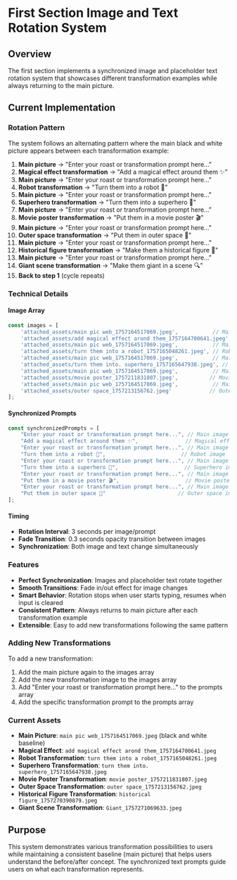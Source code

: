 # First Section Image and Text Rotation System

## Overview
The first section implements a synchronized image and placeholder text rotation system that showcases different transformation examples while always returning to the main picture.

## Current Implementation

### Rotation Pattern
The system follows an alternating pattern where the main black and white picture appears between each transformation example:

1. **Main picture** → "Enter your roast or transformation prompt here..."
2. **Magical effect transformation** → "Add a magical effect around them ✨"
3. **Main picture** → "Enter your roast or transformation prompt here..."
4. **Robot transformation** → "Turn them into a robot 🤖"
5. **Main picture** → "Enter your roast or transformation prompt here..."
6. **Superhero transformation** → "Turn them into a superhero 🦸"
7. **Main picture** → "Enter your roast or transformation prompt here..."
8. **Movie poster transformation** → "Put them in a movie poster 🎬"
9. **Main picture** → "Enter your roast or transformation prompt here..."
10. **Outer space transformation** → "Put them in outer space 🚀"
11. **Main picture** → "Enter your roast or transformation prompt here..."
12. **Historical figure transformation** → "Make them a historical figure 👑"
13. **Main picture** → "Enter your roast or transformation prompt here..."
14. **Giant scene transformation** → "Make them giant in a scene 🔍"
15. **Back to step 1** (cycle repeats)

### Technical Details

#### Image Array
```javascript
const images = [
    'attached_assets/main pic web_1757164517069.jpeg',           // Main
    'attached_assets/add magical effect arond them_1757164700641.jpeg', // Magical
    'attached_assets/main pic web_1757164517069.jpeg',           // Main again
    'attached_assets/turn them into a robot_1757165048261.jpeg', // Robot
    'attached_assets/main pic web_1757164517069.jpeg',           // Main again
    'attached_assets/turn them into. superhero_1757165647938.jpeg', // Superhero
    'attached_assets/main pic web_1757164517069.jpeg',           // Main again
    'attached_assets/movie poster_1757211831807.jpeg',          // Movie poster
    'attached_assets/main pic web_1757164517069.jpeg',           // Main again
    'attached_assets/outer space_1757213156762.jpeg'            // Outer space
];
```

#### Synchronized Prompts
```javascript
const synchronizedPrompts = [
    "Enter your roast or transformation prompt here...", // Main image
    "Add a magical effect around them ✨",               // Magical effect image
    "Enter your roast or transformation prompt here...", // Main image again
    "Turn them into a robot 🤖",                        // Robot image
    "Enter your roast or transformation prompt here...", // Main image again
    "Turn them into a superhero 🦸",                     // Superhero image
    "Enter your roast or transformation prompt here...", // Main image again
    "Put them in a movie poster 🎬",                     // Movie poster image
    "Enter your roast or transformation prompt here...", // Main image again
    "Put them in outer space 🚀"                       // Outer space image
];
```

#### Timing
- **Rotation Interval**: 3 seconds per image/prompt
- **Fade Transition**: 0.3 seconds opacity transition between images
- **Synchronization**: Both image and text change simultaneously

### Features
- **Perfect Synchronization**: Images and placeholder text rotate together
- **Smooth Transitions**: Fade in/out effect for image changes
- **Smart Behavior**: Rotation stops when user starts typing, resumes when input is cleared
- **Consistent Pattern**: Always returns to main picture after each transformation example
- **Extensible**: Easy to add new transformations following the same pattern

### Adding New Transformations
To add a new transformation:
1. Add the main picture again to the images array
2. Add the new transformation image to the images array
3. Add "Enter your roast or transformation prompt here..." to the prompts array
4. Add the specific transformation prompt to the prompts array

### Current Assets
- **Main Picture**: `main pic web_1757164517069.jpeg` (black and white baseline)
- **Magical Effect**: `add magical effect arond them_1757164700641.jpeg`
- **Robot Transformation**: `turn them into a robot_1757165048261.jpeg`
- **Superhero Transformation**: `turn them into. superhero_1757165647938.jpeg`
- **Movie Poster Transformation**: `movie poster_1757211831807.jpeg`
- **Outer Space Transformation**: `outer space_1757213156762.jpeg`
- **Historical Figure Transformation**: `historical figure_1757270390879.jpeg`
- **Giant Scene Transformation**: `Giant_1757271069633.jpeg`

## Purpose
This system demonstrates various transformation possibilities to users while maintaining a consistent baseline (main picture) that helps users understand the before/after concept. The synchronized text prompts guide users on what each transformation represents.